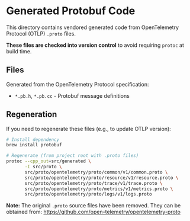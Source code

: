 # Generated Protobuf Code

This directory contains vendored generated code from OpenTelemetry Protocol (OTLP) `.proto` files.

**These files are checked into version control** to avoid requiring `protoc` at build time.

## Files

Generated from the OpenTelemetry Protocol specification:
- `*.pb.h`, `*.pb.cc` - Protobuf message definitions

## Regeneration

If you need to regenerate these files (e.g., to update OTLP version):

```bash
# Install dependency
brew install protobuf

# Regenerate (from project root with .proto files)
protoc --cpp_out=src/generated \
       -I src/proto \
       src/proto/opentelemetry/proto/common/v1/common.proto \
       src/proto/opentelemetry/proto/resource/v1/resource.proto \
       src/proto/opentelemetry/proto/trace/v1/trace.proto \
       src/proto/opentelemetry/proto/metrics/v1/metrics.proto \
       src/proto/opentelemetry/proto/logs/v1/logs.proto
```

**Note:** The original `.proto` source files have been removed. They can be obtained from:
https://github.com/open-telemetry/opentelemetry-proto
